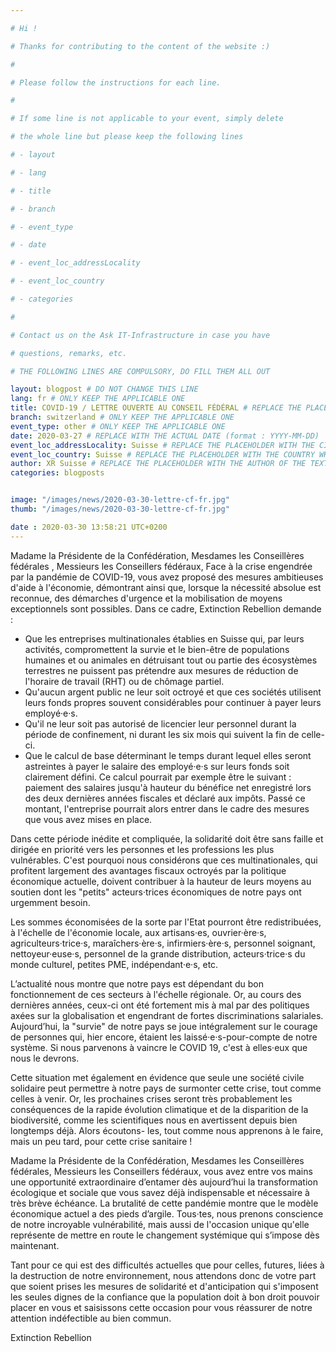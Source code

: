 ```yaml
---

# Hi !

# Thanks for contributing to the content of the website :)

#

# Please follow the instructions for each line.

#

# If some line is not applicable to your event, simply delete

# the whole line but please keep the following lines

# - layout

# - lang

# - title

# - branch

# - event_type

# - date

# - event_loc_addressLocality

# - event_loc_country

# - categories

#

# Contact us on the Ask IT-Infrastructure in case you have

# questions, remarks, etc.

# THE FOLLOWING LINES ARE COMPULSORY, DO FILL THEM ALL OUT

layout: blogpost # DO NOT CHANGE THIS LINE
lang: fr # ONLY KEEP THE APPLICABLE ONE
title: COVID-19 / LETTRE OUVERTE AU CONSEIL FÉDÉRAL # REPLACE THE PLACEHOLDER WITH THE TITLE OF THE EVENT
branch: switzerland # ONLY KEEP THE APPLICABLE ONE
event_type: other # ONLY KEEP THE APPLICABLE ONE
date: 2020-03-27 # REPLACE WITH THE ACTUAL DATE (format : YYYY-MM-DD)
event_loc_addressLocality: Suisse # REPLACE THE PLACEHOLDER WITH THE CITY WHERE THE EVENT TAKES PLACE
event_loc_country: Suisse # REPLACE THE PLACEHOLDER WITH THE COUNTRY WHERE THE EVENT TAKES PLACE
author: XR Suisse # REPLACE THE PLACEHOLDER WITH THE AUTHOR OF THE TEXT
categories: blogposts


image: "/images/news/2020-03-30-lettre-cf-fr.jpg"
thumb: "/images/news/2020-03-30-lettre-cf-fr.jpg"

date : 2020-03-30 13:58:21 UTC+0200
---
```


Madame la Présidente de la Confédération, Mesdames les Conseillères fédérales , Messieurs les Conseillers fédéraux,
Face à la crise engendrée par la pandémie de COVID-19, vous avez proposé des mesures ambitieuses d'aide à l'économie, démontrant
ainsi que, lorsque la nécessité absolue est reconnue, des démarches d'urgence et la mobilisation de moyens exceptionnels sont
possibles. Dans ce cadre, Extinction Rebellion demande :

- Que les entreprises multinationales établies en Suisse qui, par leurs activités, compromettent la survie et le bien-être de populations
humaines et ou animales en détruisant tout ou partie des écosystèmes terrestres ne puissent pas prétendre aux mesures de
réduction de l'horaire de travail (RHT) ou de chômage partiel.
- Qu'aucun argent public ne leur soit octroyé et que ces sociétés utilisent leurs fonds propres souvent considérables pour continuer
à payer leurs employé·e·s.
- Qu'il ne leur soit pas autorisé de licencier leur personnel durant la période de confinement, ni durant les six mois qui suivent la
fin de celle-ci.
- Que le calcul de base déterminant le temps durant lequel elles seront astreintes à payer le salaire des employé·e·s sur leurs fonds
soit clairement défini. Ce calcul pourrait par exemple être le suivant : paiement des salaires jusqu'à hauteur du bénéfice net enregistré
lors des deux dernières années fiscales et déclaré aux impôts. Passé ce montant, l'entreprise pourrait alors entrer dans le
cadre des mesures que vous avez mises en place.

Dans cette période inédite et compliquée, la solidarité doit être sans faille et dirigée en priorité vers les personnes et les professions
les plus vulnérables. C'est pourquoi nous considérons que ces multinationales, qui profitent largement des avantages fiscaux
octroyés par la politique économique actuelle, doivent contribuer à la hauteur de leurs moyens au soutien dont les "petits"
acteurs·trices économiques de notre pays ont urgemment besoin.

Les sommes économisées de la sorte par l'Etat pourront être redistribuées, à l'échelle de l'économie locale, aux artisans·es,
ouvrier·ère·s, agriculteurs·trice·s, maraîchers·ère·s, infirmiers·ère·s, personnel soignant, nettoyeur·euse·s, personnel de la grande
distribution, acteurs·trice·s du monde culturel, petites PME, indépendant·e·s, etc.

L’actualité nous montre que notre pays est dépendant du bon fonctionnement de ces secteurs à l'échelle régionale. Or, au cours des
dernières années, ceux-ci ont été fortement mis à mal par des politiques axées sur la globalisation et engendrant de fortes discriminations
salariales. Aujourd’hui, la "survie" de notre pays se joue intégralement sur le courage de personnes qui, hier encore, étaient
les laissé·e·s-pour-compte de notre système. Si nous parvenons à vaincre le COVID 19, c'est à elles·eux que nous le devrons.

Cette situation met également en évidence que seule une société civile solidaire peut permettre à notre pays de surmonter cette
crise, tout comme celles à venir. Or, les prochaines crises seront très probablement les conséquences de la rapide évolution climatique
et de la disparition de la biodiversité, comme les scientifiques nous en avertissent depuis bien longtemps déjà. Alors écoutons-
les, tout comme nous apprenons à le faire, mais un peu tard, pour cette crise sanitaire !

Madame la Présidente de la Confédération, Mesdames les Conseillères fédérales, Messieurs les Conseillers fédéraux, vous avez
entre vos mains une opportunité extraordinaire d’entamer dès aujourd’hui la transformation écologique et sociale que vous savez
déjà indispensable et nécessaire à très brève échéance. La brutalité de cette pandémie montre que le modèle économique actuel a
des pieds d’argile. Tous·tes, nous prenons conscience de notre incroyable vulnérabilité, mais aussi de l'occasion unique qu'elle
représente de mettre en route le changement systémique qui s’impose dès maintenant.

Tant pour ce qui est des difficultés actuelles que pour celles, futures, liées à la destruction de notre environnement, nous attendons
donc de votre part que soient prises les mesures de solidarité et d'anticipation qui s'imposent les seules dignes de la confiance que
la population doit à bon droit pouvoir placer en vous et saisissons cette occasion pour vous réassurer de notre attention indéfectible
au bien commun.

Extinction Rebellion

